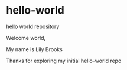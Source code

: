 # hello-world
hello world repository

Welcome world, 

My name is Lily Brooks 

Thanks for exploring my initial hello-world repo



